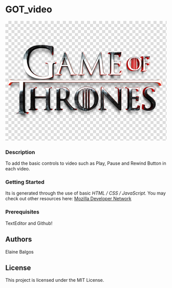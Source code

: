 # GOT_video

![GOTLogo!](/images/GOTLogo.jpg "GOTLogo")

### Description
To add the basic controls to video such as Play, Pause and Rewind Button in each video.

### Getting Started
Its is generated through the use of basic _HTML / CSS / JavaScript._ You  may check out other resources here: [Mozilla Developer Network](https://developer.mozilla.org/en-US/docs/Learn)

### Prerequisites
TextEditor and Github!

## Authors
Elaine Balgos

## License
This project is licensed under the MIT License.

